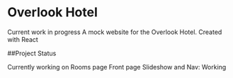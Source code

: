 # Overlook Hotel

Current work in progress
A mock website for the Overlook Hotel. Created with React

##Project Status

Currently working on Rooms page
Front page Slideshow and Nav: Working
